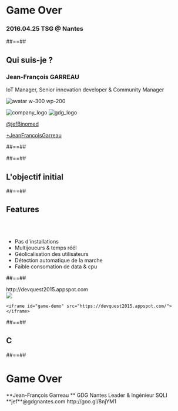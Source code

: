 <!-- .slide: data-background="./assets/images/super_hero_fotolia.png" data-state="hidefooter" class="transition first-slide" -->

# Game Over

### 2016.04.25 TSG @ **Nantes**



##==##

<!-- .slide: class="who-am-i" data-state="quit-question"-->

<div class="row_container">
    <div class="title_header"></div>
    <h2>Qui suis-je ?</h2>
    <div class="title_footer"></div>
</div> 

### Jean-François GARREAU

<!-- .element: class="descjf" -->
IoT Manager, Senior innovation developer & Community Manager

![avatar w-300 wp-200](./assets/images/jgarreau.png)


![company_logo](./assets/images/sqli_logo.png)
![gdg_logo](./assets/images/GDG-Logo-carre.png)

<!-- .element: class="twitter" -->
[@jefBinomed](http://twitter.com/jefBinomed)

<!-- .element: class="gplus" -->
[+JeanFrancoisGarreau](http://plus.google.com/+JeanFrancoisGarreau)


##==##

<!-- .slide: data-background="./assets/images/devquest_logo.png" data-state="hidefooter" class="transition"-->

##==##

<!-- .slide: data-background="./assets/images/background_sans_stands.png" data-state="hidefooter" class="transition"-->

<div class="row_container important">
    <div class="title_header"></div>
    <h2>L'objectif initial</h2>
    <div class="title_footer"></div>
</div> 

<div class="anim_ninja anim"></div>

##==##

<div class="row_container important">
    <div class="title_header"></div>
    <h2>Features</h2>
    <div class="title_footer"></div>
</div> 

<br><br>

* Pas d'installations 
* Multijoueurs & temps réél <!-- .element: class="fragment" -->
* Géolicalisation des utilisateurs <!-- .element: class="fragment" -->
* Détection automatique de la marche <!-- .element: class="fragment" -->
* Faible consomation de data & cpu <!-- .element: class="fragment" -->

##==##


<div class="url_game">
http://devquest2015.appspot.com
</div>

<div class="parent-demo center">
    <img class="center w-700" src="./assets/images/nexus6.png">

    <iframe id="game-demo" src="https://devquest2015.appspot.com/"></iframe>
</div>

##==##

<!-- .slide: data-background="./assets/images/background_sans_stands.png" data-state="hidefooter" class="transition"-->

<div class="row_container important">
    <div class="title_header"></div>
    <h2>C</h2>
    <div class="title_footer"></div>
</div> 

<div class="anim_ninja anim"></div>

##==##

<!-- .slide: class="last-slide" -->



# <!-- .element: class="topic-title" --> Game Over

<!-- .element: class="presenter" --> **Jean-François Garreau  **

<!-- .element: class="work-rule" --> GDG Nantes Leader & Ingénieur SQLI  

<!-- .element: class="email" --> **jef**@gdgnantes.com  

<!-- .element: class="thank-message" --> http://goo.gl/8njYM1  
